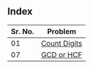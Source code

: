 ## Index
| Sr. No. | Problem |
|---------|---------|
|   01| [Count Digits](./CountDigits.java)|
|   07| [GCD or HCF](./GCD.java)|

